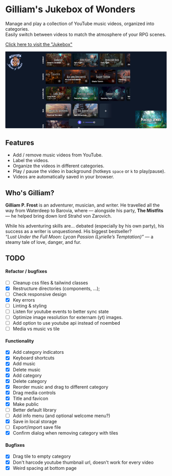 # Gilliam's Jukebox of Wonders

Manage and play a collection of YouTube music videos, organized into categories.<br>
Easily switch between videos to match the atmosphere of your RPG scenes.

[Click here to visit the "Jukebox"](https://brammeerten.github.io/gilliams-jukebox-of-wonders/)

![screenshot](./resources/screenshot-1.png)

## Features

- Add / remove music videos from YouTube.
- Label the videos.
- Organize the videos in different categories.
- Play / pause the video in background (hotkeys `space` or `k` to play/pause).
- Videos are automatically saved in your browser.

## Who's Gilliam?

**Gilliam P. Frost** is an adventurer, musician, and writer.
He travelled all the way from Waterdeep to Barovia, where — alongside his party, **The Mistfits** — he helped bring down lord Strahd von Zarovich.

While his adventuring skills are... debated (especially by his own party), his success as a writer is unquestioned. His biggest bestseller?<br>
_“Lust Under the Full Moon: Lycan Passion (Lyrielle’s Temptation)”_ — a steamy tale of love, danger, and fur.

## TODO

#### Refactor / bugfixes

- [ ] Cleanup css files & tailwind classes
- [x] Restructure directories (components, ...);
- [ ] Check responsive design
- [x] Key errors
- [ ] Linting & styling
- [ ] Listen for youtube events to better sync state
- [ ] Optimize image resolution for externam (yt) images.
- [ ] Add option to use youtube api instead of noembed
- [ ] Media vs music vs tile

#### Functionality

- [x] Add category indicators
- [x] Keyboard shortcuts
- [x] Add music
- [x] Delete music
- [x] Add category
- [x] Delete category
- [x] Reorder music and drag to different category
- [x] Drag media controls
- [x] Title and favicon
- [x] Make public
- [ ] Better default library
- [ ] Add info menu (and optional welcome menu?)
- [x] Save in local storage
- [ ] Export/import save file
- [x] Confirm dialog when removing category with tiles

#### Bugfixes

- [x] Drag tile to empty category
- [x] Don't harcode youtube thumbnail url, doesn't work for every video
- [x] Weird spacing at bottom page

